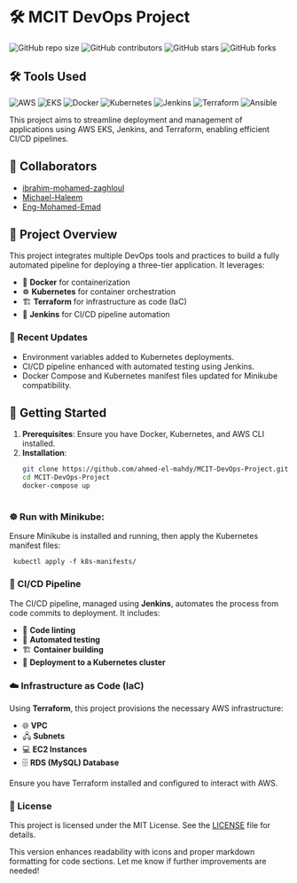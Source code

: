 # 🛠️ MCIT DevOps Project

![GitHub repo size](https://img.shields.io/github/repo-size/ahmed-el-mahdy/MCIT-DevOps-Project)
![GitHub contributors](https://img.shields.io/github/contributors/ahmed-el-mahdy/MCIT-DevOps-Project)
![GitHub stars](https://img.shields.io/github/stars/ahmed-el-mahdy/MCIT-DevOps-Project?style=social)
![GitHub forks](https://img.shields.io/github/forks/ahmed-el-mahdy/MCIT-DevOps-Project?style=social)

## 🛠️ Tools Used
![AWS](https://img.shields.io/badge/AWS-232F3E?style=flat-square&logo=amazonaws&logoColor=white)
![EKS](https://img.shields.io/badge/EKS-232F3E?style=flat-square&logo=amazon-ecs&logoColor=white)
![Docker](https://img.shields.io/badge/Docker-2496ED?style=flat-square&logo=docker&logoColor=white)
![Kubernetes](https://img.shields.io/badge/Kubernetes-326CE5?style=flat-square&logo=kubernetes&logoColor=white)
![Jenkins](https://img.shields.io/badge/Jenkins-D24939?style=flat-square&logo=jenkins&logoColor=white)
![Terraform](https://img.shields.io/badge/Terraform-7B42BC?style=flat-square&logo=terraform&logoColor=white)
![Ansible](https://img.shields.io/badge/Ansible-EE0000?style=flat-square&logo=ansible&logoColor=white)


This project aims to streamline deployment and management of applications using AWS EKS, Jenkins, and Terraform, enabling efficient CI/CD pipelines.


## 👥 Collaborators

- [ibrahim-mohamed-zaghloul](https://github.com/ibrahim-mohamed-zaghloul)
- [Michael-Haleem](https://github.com/Michael-Haleem)
- [Eng-Mohamed-Emad](https://github.com/Eng-Mohamed-Emad)

## 🚀 Project Overview

This project integrates multiple DevOps tools and practices to build a fully automated pipeline for deploying a three-tier application. It leverages:
- 🐳 **Docker** for containerization
- ☸️ **Kubernetes** for container orchestration
- 🏗️ **Terraform** for infrastructure as code (IaC)
- 🔧 **Jenkins** for CI/CD pipeline automation

### 📝 Recent Updates
- Environment variables added to Kubernetes deployments.
- CI/CD pipeline enhanced with automated testing using Jenkins.
- Docker Compose and Kubernetes manifest files updated for Minikube compatibility.

## 🚀 Getting Started
1. **Prerequisites**: Ensure you have Docker, Kubernetes, and AWS CLI installed.
2. **Installation**:
   ```bash
   git clone https://github.com/ahmed-el-mahdy/MCIT-DevOps-Project.git
   cd MCIT-DevOps-Project
   docker-compose up
      
### ☸️ Run with Minikube:
Ensure Minikube is installed and running, then apply the Kubernetes manifest files:
      
     kubectl apply -f k8s-manifests/

### 🧰 CI/CD Pipeline
The CI/CD pipeline, managed using **Jenkins**, automates the process from code commits to deployment. It includes:

- 🧹 **Code linting**
- 🧪 **Automated testing**
- 🏗️ **Container building**
- 🚀 **Deployment to a Kubernetes cluster**

### ☁️ Infrastructure as Code (IaC)
Using **Terraform**, this project provisions the necessary AWS infrastructure:

- 🌐 **VPC**
- 🖧 **Subnets**
- 💻 **EC2 Instances**
- 🗄️ **RDS (MySQL) Database**

Ensure you have Terraform installed and configured to interact with AWS.

### 📝 License

This project is licensed under the MIT License. See the [LICENSE](LICENSE) file for details.

This version enhances readability with icons and proper markdown formatting for code sections. Let me know if further improvements are needed!

